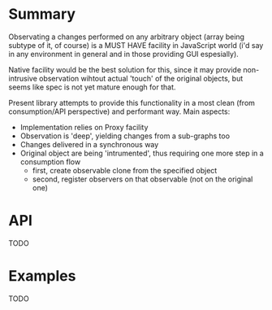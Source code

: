 Summary
=======

Observating a changes performed on any arbitrary object (array being subtype of it, of course) is a MUST HAVE facility in JavaScript world (i'd say in any environment in general and in those providing GUI espesially).

Native facility would be the best solution for this, since it may provide non-intrusive observation wihtout actual 'touch' of the original objects, but seems like spec is not yet mature enough for that.

Present library attempts to provide this functionality in a most clean (from consumption/API perspective) and performant way. Main aspects:
- Implementation relies on Proxy facility
- Observation is 'deep', yielding changes from a sub-graphs too
- Changes delivered in a synchronous way
- Original object are being 'intrumented', thus requiring one more step in a consumption flow
  - first, create observable clone from the specified object
  - second, register observers on that observable (not on the original one)

API
===
TODO

Examples
========
TODO
